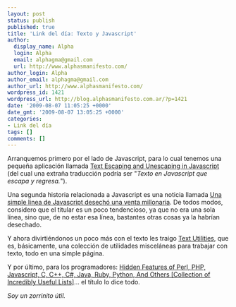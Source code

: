```yaml
---
layout: post
status: publish
published: true
title: 'Link del día: Texto y Javascript'
author:
  display_name: Alpha
  login: Alpha
  email: alphagma@gmail.com
  url: http://www.alphasmanifesto.com/
author_login: Alpha
author_email: alphagma@gmail.com
author_url: http://www.alphasmanifesto.com/
wordpress_id: 1421
wordpress_url: http://blog.alphasmanifesto.com.ar/?p=1421
date: '2009-08-07 11:05:25 +0000'
date_gmt: '2009-08-07 13:05:25 +0000'
categories:
- Link del día
tags: []
comments: []
---
```


Arranquemos primero por el lado de Javascript, para lo cual tenemos una pequeña aplicación llamada <a href="http://0xcc.net/jsescape/">Text Escaping and Unescaping in Javascript</a> (del cual una extraña traducción podría ser "_Texto en Javascript que escapa y regresa._").

Una segunda historia relacionada a Javascript es una noticia llamada <a href="http://www.fayerwayer.com/2009/07/una-simple-linea-de-javascript-desecho-una-venta-millonaria/">Una simple linea de Javascript desechó una venta millonaria</a>. De todos modos, considero que el titular es un poco tendencioso, ya que no era una sola línea, sino que, de no estar esa línea, bastantes otras cosas ya la habrían desechado.

Y ahora divirtiéndonos un poco más con el texto les traigo <a href="http://streetpc.free.fr/text/">Text Utilities</a>, que es, básicamente, una colección de utilidades misceláneas para trabajar con texto, todo en una simple página.

Y por último, para los programadores: <a href="http://beerpla.net/2009/06/21/hidden-features-of-perl-php-javascript-c-c-c-java-ruby-python-and-others-collection-of-incredibly-useful-lists/">Hidden Features of Perl, PHP, Javascript, C, C++, C#, Java, Ruby, Python, And Others [Collection of Incredibly Useful Lists]</a>... el título lo dice todo.

_Soy un zorrinito útil._
